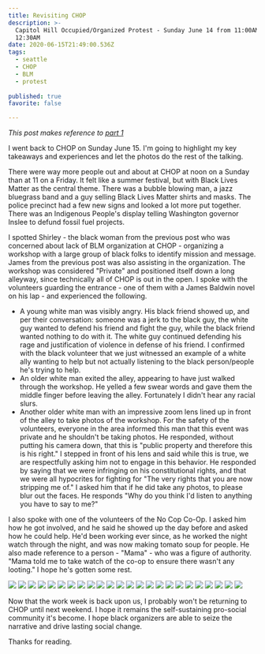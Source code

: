 ```yaml
---
title: Revisiting CHOP
description: >-
  Capitol Hill Occupied/Organized Protest - Sunday June 14 from 11:00AM to
  12:30AM
date: 2020-06-15T21:49:00.536Z
tags:
  - seattle
  - CHOP
  - BLM
  - protest
  
published: true
favorite: false

---
```

*This post makes reference to [part 1](https://natespilman.com/blog/my-time-at-chaz/)* 

I went back to CHOP on Sunday June 15. I'm going to highlight my key takeaways and experiences and let the photos do the rest of the talking. 

There were way more people out and about at CHOP at noon on a Sunday than at 11 on a Friday. It felt like a summer festival, but with Black Lives Matter as the central theme.  There was a bubble blowing man, a jazz bluegrass band and a guy selling Black Lives Matter shirts and masks. The police precinct had a few new signs and looked a lot more put together. There was an Indigenous People's display telling Washington governor Inslee to defund fossil fuel projects. 

I spotted Shirley - the black woman from the previous post who was concerned about lack of BLM organization at CHOP - organizing a workshop with a large group of black folks to identify mission and message. James from the previous post was also assisting in the organization. The workshop was considered "Private" and positioned itself down a long alleyway, since technically all of CHOP is out in the open. I spoke with the volunteers guarding the entrance - one of them with a James Baldwin novel on his lap - and experienced the following. 

* A young white man was visibly angry. His black friend showed up, and per their conversation: someone was a jerk to the black guy, the white guy wanted to defend his friend and fight the guy, while the black friend wanted nothing to do with it. The white guy continued defending his rage and justification of violence in defense of his friend. I confirmed with the black volunteer that we just witnessed an example of a white ally wanting to help but not actually listening to the black person/people he's trying to help. 
* An older white man exited the alley, appearing to have just walked through the workshop. He yelled a few swear words and gave them the middle finger before leaving the alley. Fortunately I didn't hear any racial slurs. 
* Another older white man with an impressive zoom lens lined up in front of the alley to take photos of the workshop. For the safety of the volunteers, everyone in the area informed this man that this event was private and he shouldn't be taking photos. He responded, without putting his camera down, that this is "public property and therefore this is his right." I stepped in front of his lens and said while this is true, we are respectfully asking him not to engage in this behavior. He responded by saying that we were infringing on his constitutional rights, and that we were all hypocrites for fighting for "The very rights that you are now stripping me of." I asked him that if he did take any photos, to please blur out the faces. He responds "Why do you think I'd listen to anything you have to say to me?" 

I also spoke with one of the volunteers of the No Cop Co-Op. I asked him how he got involved, and he said he showed up the day before and asked how he could help. He'd been working ever since, as he worked the night watch through the night, and was now making tomato soup for people. He also made reference to a person - "Mama" - who was a figure of authority. "Mama told me to take watch of the co-op to ensure there wasn't any looting." I hope he's gotten some rest. 

![](/uploads/chopBusiness1.jpg) ![](/uploads/chopBusiness2.jpg) ![](/uploads/chopBus3.jpg) ![](/uploads/chop1.jpg) ![](/uploads/chop2.jpg) ![](/uploads/chop3.jpg) ![](/uploads/chop4.jpg) ![](/uploads/chop5.jpg) ![](/uploads/chop6.jpg) ![](/uploads/chop7.jpg) ![](/uploads/chop8.jpg) ![](/uploads/chop9.jpg) ![](/uploads/chop10.jpg) ![](/uploads/chop11.jpg) ![](/uploads/chop12.jpg) ![](/uploads/chop13.jpg) ![](/uploads/chop14.jpg) ![](/uploads/chop15.jpg) ![](/uploads/chop16.jpg) ![](/uploads/chop17.jpg) ![](/uploads/chop18.jpg) ![](/uploads/chop19.jpg) ![](/uploads/chop20.jpg) ![](/uploads/chop21.jpg)

Now that the work week is back upon us, I probably won't be returning to CHOP until next weekend. I hope it remains the self-sustaining pro-social community it's become. I hope black organizers are able to seize the narrative and drive lasting social change. 

Thanks for reading.